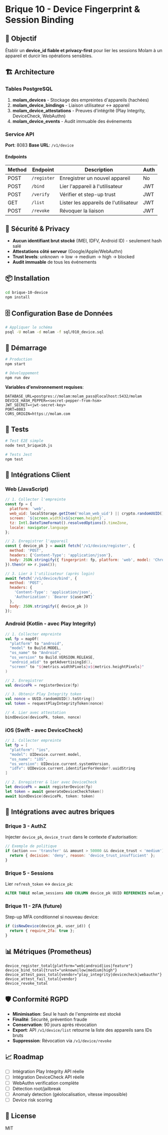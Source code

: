 # Brique 10 - Device Fingerprint & Session Binding

## 🎯 Objectif

Établir un **device_id fiable et privacy-first** pour lier les sessions Molam à un appareil et durcir les opérations sensibles.

## 🏗️ Architecture

### Tables PostgreSQL

1. **molam_devices** - Stockage des empreintes d'appareils (hachées)
2. **molam_device_bindings** - Liaison utilisateur ↔ appareil
3. **molam_device_attestations** - Preuves d'intégrité (Play Integrity, DeviceCheck, WebAuthn)
4. **molam_device_events** - Audit immuable des événements

### Service API

**Port**: 8083
**Base URL**: `/v1/device`

#### Endpoints

| Method | Endpoint | Description | Auth |
|--------|----------|-------------|------|
| POST | `/register` | Enregistrer un nouvel appareil | No |
| POST | `/bind` | Lier l'appareil à l'utilisateur | JWT |
| POST | `/verify` | Vérifier et step-up trust | JWT |
| GET | `/list` | Lister les appareils de l'utilisateur | JWT |
| POST | `/revoke` | Révoquer la liaison | JWT |

## 🔐 Sécurité & Privacy

- **Aucun identifiant brut stocké** (IMEI, IDFV, Android ID) - seulement hash salé
- **Attestations côté serveur** (Google/Apple/WebAuthn)
- **Trust levels**: unknown → low → medium → high → blocked
- **Audit immuable** de tous les événements

## 📦 Installation

```bash
cd brique-10-device
npm install
```

## 🗄️ Configuration Base de Données

```bash
# Appliquer le schéma
psql -U molam -d molam -f sql/010_device.sql
```

## 🚀 Démarrage

```bash
# Production
npm start

# Développement
npm run dev
```

**Variables d'environnement requises**:

```env
DATABASE_URL=postgres://molam:molam_pass@localhost:5432/molam
DEVICE_HASH_PEPPER=<secret-pepper-from-hsm>
JWT_SECRET=<jwt-secret-key>
PORT=8083
CORS_ORIGIN=https://molam.com
```

## 🧪 Tests

```bash
# Test E2E simple
node test_brique10.js

# Tests Jest
npm test
```

## 📱 Intégrations Client

### Web (JavaScript)

```javascript
// 1. Collecter l'empreinte
const fp = {
  platform: 'web',
  web_uid: localStorage.getItem('molam_web_uid') || crypto.randomUUID(),
  screen: `${screen.width}x${screen.height}`,
  tz: Intl.DateTimeFormat().resolvedOptions().timeZone,
  locale: navigator.language
};

// 2. Enregistrer l'appareil
const { device_pk } = await fetch('/v1/device/register', {
  method: 'POST',
  headers: {'Content-Type': 'application/json'},
  body: JSON.stringify({ fingerprint: fp, platform: 'web', model: 'Chrome', os_name: 'Web' })
}).then(r => r.json());

// 3. Lier à l'utilisateur (après login)
await fetch('/v1/device/bind', {
  method: 'POST',
  headers: {
    'Content-Type': 'application/json',
    'Authorization': `Bearer ${userJWT}`
  },
  body: JSON.stringify({ device_pk })
});
```

### Android (Kotlin - avec Play Integrity)

```kotlin
// 1. Collecter empreinte
val fp = mapOf(
  "platform" to "android",
  "model" to Build.MODEL,
  "os_name" to "Android",
  "os_version" to Build.VERSION.RELEASE,
  "android_adid" to getAdvertisingId(),
  "screen" to "${metrics.widthPixels}x${metrics.heightPixels}"
)

// 2. Enregistrer
val devicePk = registerDevice(fp)

// 3. Obtenir Play Integrity token
val nonce = UUID.randomUUID().toString()
val token = requestPlayIntegrityToken(nonce)

// 4. Lier avec attestation
bindDevice(devicePk, token, nonce)
```

### iOS (Swift - avec DeviceCheck)

```swift
// 1. Collecter empreinte
let fp = [
  "platform": "ios",
  "model": UIDevice.current.model,
  "os_name": "iOS",
  "os_version": UIDevice.current.systemVersion,
  "idfv": UIDevice.current.identifierForVendor?.uuidString
]

// 2. Enregistrer & lier avec DeviceCheck
let devicePk = await registerDevice(fp)
let token = await generateDeviceCheckToken()
await bindDevice(devicePk, token: token)
```

## 🔗 Intégrations avec autres briques

### Brique 3 - AuthZ
Injecter `device_pk`, `device_trust` dans le contexte d'autorisation:

```javascript
// Exemple de politique
if (action === 'transfer' && amount > 50000 && device_trust < 'medium') {
  return { decision: 'deny', reason: 'device_trust_insufficient' };
}
```

### Brique 5 - Sessions
Lier `refresh_token` ↔ `device_pk`:

```sql
ALTER TABLE molam_sessions ADD COLUMN device_pk UUID REFERENCES molam_devices(device_pk);
```

### Brique 11 - 2FA (future)
Step-up MFA conditionnel si nouveau device:

```javascript
if (isNewDevice(device_pk, user_id)) {
  return { require_2fa: true };
}
```

## 📊 Métriques (Prometheus)

```
device_register_total{platform="web|android|ios|feature"}
device_bind_total{trust="unknown|low|medium|high"}
device_attest_pass_total{vendor="play_integrity|devicecheck|webauthn"}
device_attest_fail_total{vendor}
device_revoke_total
```

## 🛡️ Conformité RGPD

- **Minimisation**: Seul le hash de l'empreinte est stocké
- **Finalité**: Sécurité, prévention fraude
- **Conservation**: 90 jours après révocation
- **Export**: API `/v1/device/list` retourne la liste des appareils sans IDs bruts
- **Suppression**: Révocation via `/v1/device/revoke`

## 📈 Roadmap

- [ ] Intégration Play Integrity API réelle
- [ ] Intégration DeviceCheck API réelle
- [ ] WebAuthn verification complète
- [ ] Détection root/jailbreak
- [ ] Anomaly detection (géolocalisation, vitesse impossible)
- [ ] Device risk scoring

## 📝 License

MIT
